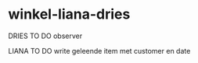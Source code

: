 winkel-liana-dries
==================

DRIES
TO DO observer


LIANA
TO DO write geleende item met customer en date